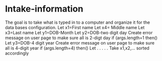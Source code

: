 # Intake-information
The goal is to take what is typed in to a computer and organize it for the data bases configuration. 
Let x1=First name
Let x4= Middle name
Let x3=Last name
Let y1=DOB-Month
Let y2=DOB-two digit day
    Create error message on user page to make sure all is 2-digt day
    if (args.length=1
        then()
Let y3=DOB-4 digit year
    Create error message on user page to make sure all is 4-digit year
    if (args.length=4)
      then()
Let .
    .
    .
    .
    .
 Take x1,x2,... sorted accordingly
